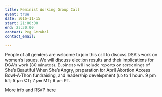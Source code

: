 ```yaml
---
title: Feminist Working Group Call
event: true
date: 2016-11-15
start: 21:00:00
end: 22:30:00
contact: Peg Strobel
contact_email:

---
```


People of all genders are welcome to join this call to discuss DSA's work on women's issues. We will discuss election results and their implications for DSA's work (30 minutes). Business will include reports on screenings of She’s Beautiful When She’s Angry, preparation for April Abortion Access Bowl-A-Thon fundraising, and leadership development (up to 1 hour). 9 pm ET; 8 pm CT; 7 pm MT; 6 pm PT.

More info and RSVP [here](http://www.dsausa.org/feminist_working_group_111516_20161115)
